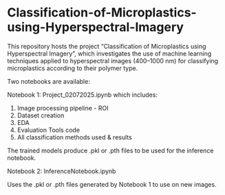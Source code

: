 # Classification-of-Microplastics-using-Hyperspectral-Imagery
This repository hosts the project “Classification of Microplastics using Hyperspectral Imagery”, which investigates the use of machine learning techniques applied to hyperspectral images (400–1000 nm) for classifying microplastics according to their polymer type.

Two notebooks are available:

Notebook 1: Project_02072025.ipynb which includes: 

1. Image processing pipeline - ROI
2. Dataset creation
3. EDA
4. Evaluation Tools code
5. All classification methods used & results

The trained models produce .pkl or .pth files to be used for the inference notebook.

Notebook 2: InferenceNotebook.ipynb

Uses the .pkl or .pth files generated by Notebook 1 to use on new images.
